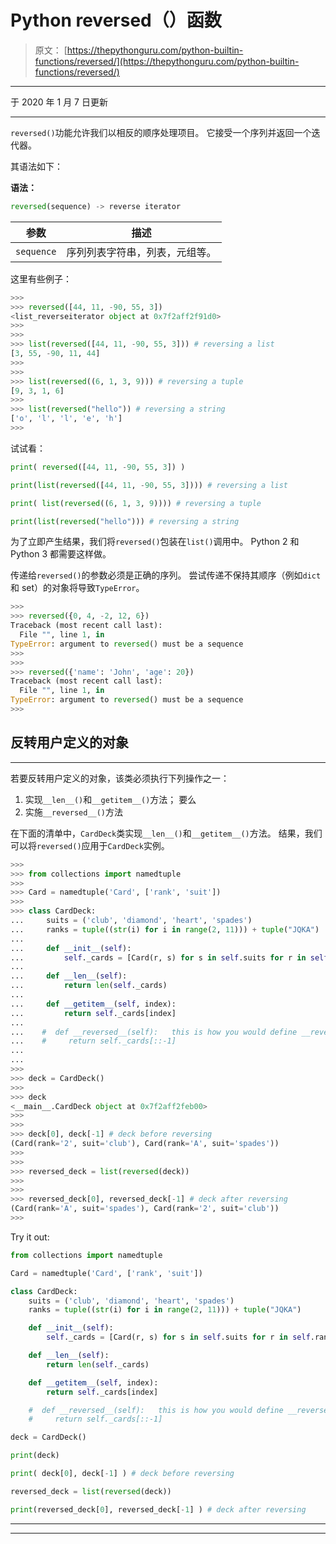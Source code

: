 # Python reversed（）函数

> 原文： [https://thepythonguru.com/python-builtin-functions/reversed/](https://thepythonguru.com/python-builtin-functions/reversed/)

* * *

于 2020 年 1 月 7 日更新

* * *

`reversed()`功能允许我们以相反的顺序处理项目。 它接受一个序列并返回一个迭代器。

其语法如下：

**语法：**

```py
reversed(sequence) -> reverse iterator

```

| 参数 | 描述 |
| --- | --- |
| `sequence` | 序列列表字符串，列表，元组等。 |

这里有些例子：

```py
>>>
>>> reversed([44, 11, -90, 55, 3])
<list_reverseiterator object at 0x7f2aff2f91d0>
>>>
>>>
>>> list(reversed([44, 11, -90, 55, 3])) # reversing a list
[3, 55, -90, 11, 44]
>>>
>>>
>>> list(reversed((6, 1, 3, 9))) # reversing a tuple
[9, 3, 1, 6]
>>>
>>> list(reversed("hello")) # reversing a string
['o', 'l', 'l', 'e', 'h']
>>>

```

试试看：

```py
print( reversed([44, 11, -90, 55, 3]) )

print(list(reversed([44, 11, -90, 55, 3]))) # reversing a list

print( list(reversed((6, 1, 3, 9)))) # reversing a tuple

print(list(reversed("hello"))) # reversing a string 
```

为了立即产生结果，我们将`reversed()`包装在`list()`调用中。 Python 2 和 Python 3 都需要这样做。

传递给`reversed()`的参数必须是正确的序列。 尝试传递不保持其顺序（例如`dict`和 set）的对象将导致`TypeError`。

```py
>>>
>>> reversed({0, 4, -2, 12, 6})
Traceback (most recent call last):
  File "", line 1, in
TypeError: argument to reversed() must be a sequence
>>>
>>>
>>> reversed({'name': 'John', 'age': 20})
Traceback (most recent call last):
  File "", line 1, in
TypeError: argument to reversed() must be a sequence
>>>

```

## 反转用户定义的对象

* * *

若要反转用户定义的对象，该类必须执行下列操作之一：

1.  实现`__len__()`和`__getitem__()`方法； 要么
2.  实施`__reversed__()`方法

在下面的清单中，`CardDeck`类实现`__len__()`和`__getitem__()`方法。 结果，我们可以将`reversed()`应用于`CardDeck`实例。

```py
>>>
>>> from collections import namedtuple
>>>
>>> Card = namedtuple('Card', ['rank', 'suit'])
>>>
>>> class CardDeck:
...     suits = ('club', 'diamond', 'heart', 'spades')
...     ranks = tuple((str(i) for i in range(2, 11))) + tuple("JQKA")
...
...     def __init__(self):
...         self._cards = [Card(r, s) for s in self.suits for r in self.ranks ]
...
...     def __len__(self):
...         return len(self._cards)
...
...     def __getitem__(self, index):
...         return self._cards[index]
...
...    #  def __reversed__(self):   this is how you would define __reversed__() method
...    #     return self._cards[::-1]
...
...
>>>
>>> deck = CardDeck()
>>>
>>> deck
<__main__.CardDeck object at 0x7f2aff2feb00>
>>>
>>>
>>> deck[0], deck[-1] # deck before reversing
(Card(rank='2', suit='club'), Card(rank='A', suit='spades'))
>>>
>>>
>>> reversed_deck = list(reversed(deck))
>>>
>>>
>>> reversed_deck[0], reversed_deck[-1] # deck after reversing
(Card(rank='A', suit='spades'), Card(rank='2', suit='club'))
>>>

```

Try it out:

```py
from collections import namedtuple

Card = namedtuple('Card', ['rank', 'suit'])

class CardDeck:
    suits = ('club', 'diamond', 'heart', 'spades')
    ranks = tuple((str(i) for i in range(2, 11))) + tuple("JQKA")

    def __init__(self):
        self._cards = [Card(r, s) for s in self.suits for r in self.ranks ]

    def __len__(self):
        return len(self._cards)

    def __getitem__(self, index):
        return self._cards[index]

    #  def __reversed__(self):   this is how you would define __reversed__() method
    #     return self._cards[::-1]

deck = CardDeck()

print(deck)

print( deck[0], deck[-1] ) # deck before reversing

reversed_deck = list(reversed(deck))

print(reversed_deck[0], reversed_deck[-1] ) # deck after reversing 
```

* * *

* * *
